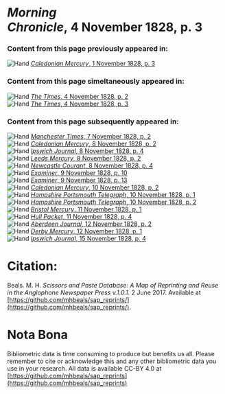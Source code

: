 # *Morning Chronicle*, 4 November 1828, p. 3  
  
### Content from this page previously appeared in:  
![Hand](http://scissorsandpaste.net/wp-content/uploads/2017/06/smallhandpointer.png) [*Caledonian Mercury*, 1 November 1828, p. 3](https://mhbeals.github.io/sap_html/Caledonian-Mercury/Caledonian-Mercury-1-November-1828-p-3)  
  
### Content from this page simeltaneously appeared in:  
![Hand](http://scissorsandpaste.net/wp-content/uploads/2017/06/smallhandpointer.png) [*The Times*, 4 November 1828, p. 2](https://mhbeals.github.io/sap_html/The-Times/The-Times-4-November-1828-p-2)  
![Hand](http://scissorsandpaste.net/wp-content/uploads/2017/06/smallhandpointer.png) [*The Times*, 4 November 1828, p. 3](https://mhbeals.github.io/sap_html/The-Times/The-Times-4-November-1828-p-3)  
  
### Content from this page subsequently appeared in:  
![Hand](http://scissorsandpaste.net/wp-content/uploads/2017/06/smallhandpointer.png) [*Manchester Times*, 7 November 1828, p. 2](https://mhbeals.github.io/sap_html/Manchester-Times/Manchester-Times-7-November-1828-p-2)  
![Hand](http://scissorsandpaste.net/wp-content/uploads/2017/06/smallhandpointer.png) [*Caledonian Mercury*, 8 November 1828, p. 2](https://mhbeals.github.io/sap_html/Caledonian-Mercury/Caledonian-Mercury-8-November-1828-p-2)  
![Hand](http://scissorsandpaste.net/wp-content/uploads/2017/06/smallhandpointer.png) [*Ipswich Journal*, 8 November 1828, p. 4](https://mhbeals.github.io/sap_html/Ipswich-Journal/Ipswich-Journal-8-November-1828-p-4)  
![Hand](http://scissorsandpaste.net/wp-content/uploads/2017/06/smallhandpointer.png) [*Leeds Mercury*, 8 November 1828, p. 2](https://mhbeals.github.io/sap_html/Leeds-Mercury/Leeds-Mercury-8-November-1828-p-2)  
![Hand](http://scissorsandpaste.net/wp-content/uploads/2017/06/smallhandpointer.png) [*Newcastle Courant*, 8 November 1828, p. 4](https://mhbeals.github.io/sap_html/Newcastle-Courant/Newcastle-Courant-8-November-1828-p-4)  
![Hand](http://scissorsandpaste.net/wp-content/uploads/2017/06/smallhandpointer.png) [*Examiner*, 9 November 1828, p. 10](https://mhbeals.github.io/sap_html/Examiner/Examiner-9-November-1828-p-10)  
![Hand](http://scissorsandpaste.net/wp-content/uploads/2017/06/smallhandpointer.png) [*Examiner*, 9 November 1828, p. 13](https://mhbeals.github.io/sap_html/Examiner/Examiner-9-November-1828-p-13)  
![Hand](http://scissorsandpaste.net/wp-content/uploads/2017/06/smallhandpointer.png) [*Caledonian Mercury*, 10 November 1828, p. 2](https://mhbeals.github.io/sap_html/Caledonian-Mercury/Caledonian-Mercury-10-November-1828-p-2)  
![Hand](http://scissorsandpaste.net/wp-content/uploads/2017/06/smallhandpointer.png) [*Hampshire Portsmouth Telegraph*, 10 November 1828, p. 1](https://mhbeals.github.io/sap_html/Hampshire-Portsmouth-Telegraph/Hampshire-Portsmouth-Telegraph-10-November-1828-p-1)  
![Hand](http://scissorsandpaste.net/wp-content/uploads/2017/06/smallhandpointer.png) [*Hampshire Portsmouth Telegraph*, 10 November 1828, p. 2](https://mhbeals.github.io/sap_html/Hampshire-Portsmouth-Telegraph/Hampshire-Portsmouth-Telegraph-10-November-1828-p-2)  
![Hand](http://scissorsandpaste.net/wp-content/uploads/2017/06/smallhandpointer.png) [*Bristol Mercury*, 11 November 1828, p. 1](https://mhbeals.github.io/sap_html/Bristol-Mercury/Bristol-Mercury-11-November-1828-p-1)  
![Hand](http://scissorsandpaste.net/wp-content/uploads/2017/06/smallhandpointer.png) [*Hull Packet*, 11 November 1828, p. 4](https://mhbeals.github.io/sap_html/Hull-Packet/Hull-Packet-11-November-1828-p-4)  
![Hand](http://scissorsandpaste.net/wp-content/uploads/2017/06/smallhandpointer.png) [*Aberdeen Journal*, 12 November 1828, p. 2](https://mhbeals.github.io/sap_html/Aberdeen-Journal/Aberdeen-Journal-12-November-1828-p-2)  
![Hand](http://scissorsandpaste.net/wp-content/uploads/2017/06/smallhandpointer.png) [*Derby Mercury*, 12 November 1828, p. 1](https://mhbeals.github.io/sap_html/Derby-Mercury/Derby-Mercury-12-November-1828-p-1)  
![Hand](http://scissorsandpaste.net/wp-content/uploads/2017/06/smallhandpointer.png) [*Ipswich Journal*, 15 November 1828, p. 4](https://mhbeals.github.io/sap_html/Ipswich-Journal/Ipswich-Journal-15-November-1828-p-4)  


# Citation: 

Beals. M. H. *Scissors and Paste Database: A Map of Reprinting and Reuse in the Anglophone Newspaper Press v.1.0.1.* 2 June 2017. Available at [https://github.com/mhbeals/sap_reprints/](https://github.com/mhbeals/sap_reprints/). 

# Nota Bona

Bibliometric data is time consuming to produce but benefits us all. Please remember to cite or acknowledge this and any other bibliometric data you use in your research. All data is available CC-BY 4.0 at [https://github.com/mhbeals/sap_reprints](https://github.com/mhbeals/sap_reprints)